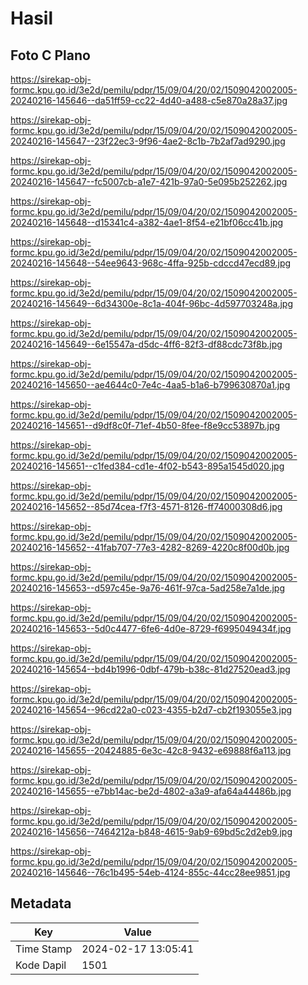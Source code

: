 # Hasil

## Foto C Plano

https://sirekap-obj-formc.kpu.go.id/3e2d/pemilu/pdpr/15/09/04/20/02/1509042002005-20240216-145646--da51ff59-cc22-4d40-a488-c5e870a28a37.jpg

https://sirekap-obj-formc.kpu.go.id/3e2d/pemilu/pdpr/15/09/04/20/02/1509042002005-20240216-145647--23f22ec3-9f96-4ae2-8c1b-7b2af7ad9290.jpg

https://sirekap-obj-formc.kpu.go.id/3e2d/pemilu/pdpr/15/09/04/20/02/1509042002005-20240216-145647--fc5007cb-a1e7-421b-97a0-5e095b252262.jpg

https://sirekap-obj-formc.kpu.go.id/3e2d/pemilu/pdpr/15/09/04/20/02/1509042002005-20240216-145648--d15341c4-a382-4ae1-8f54-e21bf06cc41b.jpg

https://sirekap-obj-formc.kpu.go.id/3e2d/pemilu/pdpr/15/09/04/20/02/1509042002005-20240216-145648--54ee9643-968c-4ffa-925b-cdccd47ecd89.jpg

https://sirekap-obj-formc.kpu.go.id/3e2d/pemilu/pdpr/15/09/04/20/02/1509042002005-20240216-145649--6d34300e-8c1a-404f-96bc-4d597703248a.jpg

https://sirekap-obj-formc.kpu.go.id/3e2d/pemilu/pdpr/15/09/04/20/02/1509042002005-20240216-145649--6e15547a-d5dc-4ff6-82f3-df88cdc73f8b.jpg

https://sirekap-obj-formc.kpu.go.id/3e2d/pemilu/pdpr/15/09/04/20/02/1509042002005-20240216-145650--ae4644c0-7e4c-4aa5-b1a6-b799630870a1.jpg

https://sirekap-obj-formc.kpu.go.id/3e2d/pemilu/pdpr/15/09/04/20/02/1509042002005-20240216-145651--d9df8c0f-71ef-4b50-8fee-f8e9cc53897b.jpg

https://sirekap-obj-formc.kpu.go.id/3e2d/pemilu/pdpr/15/09/04/20/02/1509042002005-20240216-145651--c1fed384-cd1e-4f02-b543-895a1545d020.jpg

https://sirekap-obj-formc.kpu.go.id/3e2d/pemilu/pdpr/15/09/04/20/02/1509042002005-20240216-145652--85d74cea-f7f3-4571-8126-ff74000308d6.jpg

https://sirekap-obj-formc.kpu.go.id/3e2d/pemilu/pdpr/15/09/04/20/02/1509042002005-20240216-145652--41fab707-77e3-4282-8269-4220c8f00d0b.jpg

https://sirekap-obj-formc.kpu.go.id/3e2d/pemilu/pdpr/15/09/04/20/02/1509042002005-20240216-145653--d597c45e-9a76-461f-97ca-5ad258e7a1de.jpg

https://sirekap-obj-formc.kpu.go.id/3e2d/pemilu/pdpr/15/09/04/20/02/1509042002005-20240216-145653--5d0c4477-6fe6-4d0e-8729-f6995049434f.jpg

https://sirekap-obj-formc.kpu.go.id/3e2d/pemilu/pdpr/15/09/04/20/02/1509042002005-20240216-145654--bd4b1996-0dbf-479b-b38c-81d27520ead3.jpg

https://sirekap-obj-formc.kpu.go.id/3e2d/pemilu/pdpr/15/09/04/20/02/1509042002005-20240216-145654--96cd22a0-c023-4355-b2d7-cb2f193055e3.jpg

https://sirekap-obj-formc.kpu.go.id/3e2d/pemilu/pdpr/15/09/04/20/02/1509042002005-20240216-145655--20424885-6e3c-42c8-9432-e69888f6a113.jpg

https://sirekap-obj-formc.kpu.go.id/3e2d/pemilu/pdpr/15/09/04/20/02/1509042002005-20240216-145655--e7bb14ac-be2d-4802-a3a9-afa64a44486b.jpg

https://sirekap-obj-formc.kpu.go.id/3e2d/pemilu/pdpr/15/09/04/20/02/1509042002005-20240216-145656--7464212a-b848-4615-9ab9-69bd5c2d2eb9.jpg

https://sirekap-obj-formc.kpu.go.id/3e2d/pemilu/pdpr/15/09/04/20/02/1509042002005-20240216-145646--76c1b495-54eb-4124-855c-44cc28ee9851.jpg


## Metadata

| Key        | Value               |
| ---------- | ------------------- |
| Time Stamp | 2024-02-17 13:05:41 |
| Kode Dapil | 1501                |



